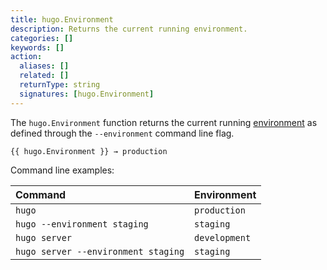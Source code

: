 ```yaml
---
title: hugo.Environment
description: Returns the current running environment.
categories: []
keywords: []
action:
  aliases: []
  related: []
  returnType: string
  signatures: [hugo.Environment]
---
```


The `hugo.Environment` function returns the current running [environment] as defined through the `--environment` command line flag.

```go-html-template
{{ hugo.Environment }} → production
```

Command line examples:

Command|Environment
:--|:--
`hugo`|`production`
`hugo --environment staging`|`staging`
`hugo server`|`development`
`hugo server --environment staging`|`staging`

[environment]: /getting-started/glossary/#environment
